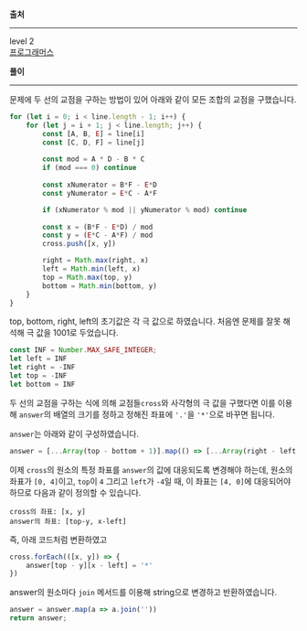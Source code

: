 **출처**<hr>
level 2   
[프로그래머스](https://programmers.co.kr/learn/courses/30/lessons/87377)
<br>

**풀이**<hr>
문제에 두 선의 교점을 구하는 방법이 있어 아래와 같이 모든 조합의 교점을 구했습니다.
```js
for (let i = 0; i < line.length - 1; i++) {
    for (let j = i + 1; j < line.length; j++) {
        const [A, B, E] = line[i]
        const [C, D, F] = line[j]
        
        const mod = A * D - B * C
        if (mod === 0) continue
        
        const xNumerator = B*F - E*D
        const yNumerator = E*C - A*F

        if (xNumerator % mod || yNumerator % mod) continue
        
        const x = (B*F - E*D) / mod
        const y = (E*C - A*F) / mod
        cross.push([x, y])

        right = Math.max(right, x)
        left = Math.min(left, x)
        top = Math.max(top, y)
        bottom = Math.min(bottom, y)
    }
}
```
top, bottom, right, left의 초기값은 각 극 값으로 하였습니다. 처음엔 문제를 잘못 해석해 극 값을 1001로 두었습니다.
```js
const INF = Number.MAX_SAFE_INTEGER;
let left = INF
let right = -INF
let top = -INF
let bottom = INF
```
두 선의 교점을 구하는 식에 의해 교점들`cross`와 사각형의 극 값을 구했다면 이를 이용해 `answer`의 배열의 크기를 정하고 정해진 좌표에 `'.'`을 `'*'`으로 바꾸면 됩니다.

`answer`는 아래와 같이 구성하였습니다.
```js
answer = [...Array(top - bottom + 1)].map(() => [...Array(right - left + 1)].map(() => '.'))
```

이제 `cross`의 원소의 특정 좌표를 `answer`의 값에 대응되도록 변경해야 하는데, 원소의 좌표가 `[0, 4]`이고, `top`이 `4` 그리고 `left`가 `-4`일 때, 이 좌표는 `[4, 0]`에 대응되어야 하므로 다음과 같이 정의할 수 있습니다.
```
cross의 좌표: [x, y]
answer의 좌표: [top-y, x-left]
```

즉, 아래 코드처럼 변환하였고
```js
cross.forEach(([x, y]) => {
    answer[top - y][x - left] = '*'
})
```

answer의 원소마다 `join` 메서드를 이용해 string으로 변경하고 반환하였습니다.

```js
answer = answer.map(a => a.join(''))
return answer;
```